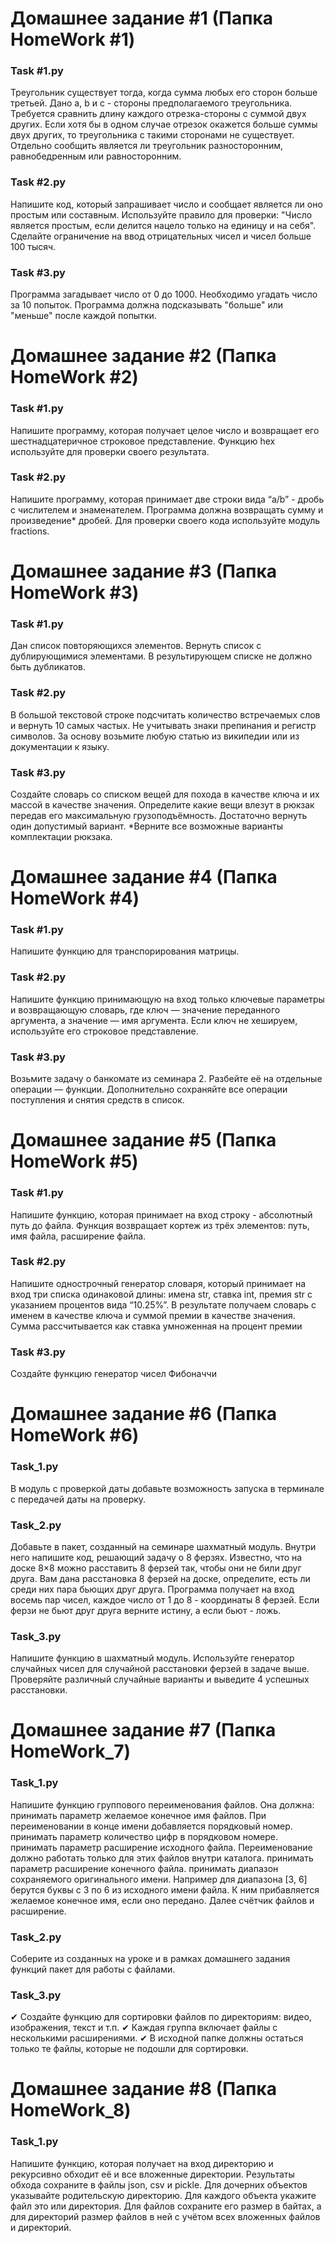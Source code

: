 # Домашнее задание #1 (Папка HomeWork #1)

### Task #1.py

Треугольник существует тогда, когда сумма любых его сторон больше третьей. Дано a, b и c - стороны предполагаемого
треугольника. Требуется сравнить длину каждого отрезка-стороны с суммой двух других. Если хотя бы в одном случае отрезок
окажется больше суммы двух других, то треугольника с такими сторонами не существует. Отдельно сообщить является ли
треугольник разносторонним, равнобедренным или равносторонним.

### Task #2.py

Напишите код, который запрашивает число и сообщает является ли оно простым или составным.
Используйте правило для проверки: "Число является простым, если делится нацело только на единицу и на себя".
Сделайте ограничение на ввод отрицательных чисел и чисел больше 100 тысяч.

### Task #3.py

Программа загадывает число от 0 до 1000. Необходимо угадать число за 10 попыток. Программа должна подсказывать "больше"
или "меньше" после каждой попытки.

# Домашнее задание #2 (Папка HomeWork #2)

### Task #1.py

Напишите программу, которая получает целое число и возвращает его шестнадцатеричное строковое представление.
Функцию hex используйте для проверки своего результата.

### Task #2.py

Напишите программу, которая принимает две строки вида “a/b” - дробь с числителем и знаменателем.
Программа должна возвращать сумму и произведение* дробей. Для проверки своего кода используйте модуль fractions.

# Домашнее задание #3 (Папка HomeWork #3)

### Task #1.py

Дан список повторяющихся элементов. Вернуть список с дублирующимися элементами. В результирующем списке не должно быть
дубликатов.

### Task #2.py

В большой текстовой строке подсчитать количество встречаемых слов и вернуть 10 самых частых. Не учитывать знаки
препинания и регистр символов. За основу возьмите любую статью из википедии или из документации к языку.

### Task #3.py

Создайте словарь со списком вещей для похода в качестве ключа и их массой в качестве значения. Определите какие вещи
влезут в рюкзак передав его максимальную грузоподъёмность. Достаточно вернуть один допустимый вариант.
*Верните все возможные варианты комплектации рюкзака.

# Домашнее задание #4 (Папка HomeWork #4)

### Task #1.py

Напишите функцию для транспорирования матрицы.

### Task #2.py

Напишите функцию принимающую на вход только ключевые параметры и возвращающую словарь, где ключ — значение переданного
аргумента, а значение — имя аргумента. Если ключ не хешируем, используйте его строковое представление.

### Task #3.py

Возьмите задачу о банкомате из семинара 2. Разбейте её на отдельные операции — функции. Дополнительно сохраняйте все
операции поступления и снятия средств в список.

# Домашнее задание #5 (Папка HomeWork #5)

### Task #1.py

Напишите функцию, которая принимает на вход строку - абсолютный путь до файла. Функция возвращает кортеж из трёх
элементов: путь, имя файла, расширение файла.

### Task #2.py

Напишите однострочный генератор словаря, который принимает на вход три списка одинаковой длины: имена str, ставка int,
премия str с указанием процентов вида “10.25%”. В результате получаем словарь с именем в качестве ключа и суммой премии
в качестве значения. Сумма рассчитывается как ставка умноженная на процент премии

### Task #3.py

Создайте функцию генератор чисел Фибоначчи

# Домашнее задание #6 (Папка HomeWork #6)

### Task_1.py

В модуль с проверкой даты добавьте возможность запуска в терминале с передачей даты на проверку.

### Task_2.py

Добавьте в пакет, созданный на семинаре шахматный модуль. Внутри него напишите код, решающий задачу о 8 ферзях.
Известно, что на доске 8×8 можно расставить 8 ферзей так, чтобы они не били друг друга. Вам дана расстановка 8 ферзей на
доске, определите, есть ли среди них пара бьющих друг друга. Программа получает на вход восемь пар чисел, каждое число
от 1 до 8 - координаты 8 ферзей. Если ферзи не бьют друг друга верните истину, а если бьют - ложь.

### Task_3.py

Напишите функцию в шахматный модуль. Используйте генератор случайных чисел для случайной расстановки ферзей в задаче
выше. Проверяйте различный случайные варианты и выведите 4 успешных расстановки.

# Домашнее задание #7 (Папка HomeWork_7)

### Task_1.py

Напишите функцию группового переименования файлов. Она должна:
принимать параметр желаемое конечное имя файлов. При переименовании в конце имени добавляется порядковый номер.
принимать параметр количество цифр в порядковом номере.
принимать параметр расширение исходного файла. Переименование должно работать только для этих файлов внутри каталога.
принимать параметр расширение конечного файла.
принимать диапазон сохраняемого оригинального имени. Например для диапазона [3, 6] берутся буквы с 3 по 6 из исходного
имени файла. К ним прибавляется желаемое конечное имя, если оно передано. Далее счётчик файлов и расширение.

### Task_2.py

Соберите из созданных на уроке и в рамках домашнего задания функций пакет для работы с файлами.

### Task_3.py

✔ Создайте функцию для сортировки файлов по директориям: видео, изображения, текст и т.п.
✔ Каждая группа включает файлы с несколькими расширениями.
✔ В исходной папке должны остаться только те файлы, которые не подошли для сортировки.

# Домашнее задание #8 (Папка HomeWork_8)

### Task_1.py

Напишите функцию, которая получает на вход директорию и рекурсивно обходит её и все вложенные директории. Результаты
обхода сохраните в файлы json, csv и pickle. Для дочерних объектов указывайте родительскую директорию. Для каждого
объекта укажите файл это или директория. Для файлов сохраните его размер в байтах, а для директорий размер файлов в ней
с учётом всех вложенных файлов и директорий.


